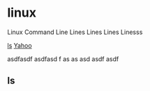 # linux
Linux Command Line
Lines Lines Lines
Linesss

[ls](#ls)
[Yahoo](https://www.yahoo.com)

asdfasdf
asdfasd
f
as
as
asd
asdf
asdf

## ls
